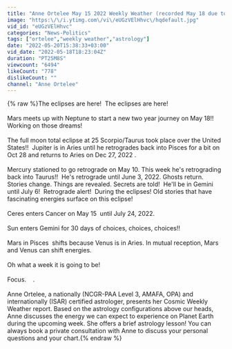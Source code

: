 ```yaml
---
title: "Anne Ortelee May 15 2022 Weekly Weather (recorded May 18 due to covid and computer problems!)"
image: "https:\/\/i.ytimg.com\/vi\/eUGzVElHhvc\/hqdefault.jpg"
vid_id: "eUGzVElHhvc"
categories: "News-Politics"
tags: ["ortelee","weekly weather","astrology"]
date: "2022-05-20T15:38:33+03:00"
vid_date: "2022-05-18T18:23:04Z"
duration: "PT25M8S"
viewcount: "6494"
likeCount: "778"
dislikeCount: ""
channel: "Anne Ortelee"
---
```

{% raw %}The eclipses are here!  The eclipses are here! <br /><br />Mars meets up with Neptune to start a new two year journey on May 18!!  Working on those dreams!<br /><br />The full moon total eclipse at 25 Scorpio/Taurus took place over the United States!!  Jupiter is in Aries until he retrogrades back into Pisces for a bit on Oct 28 and returns to Aries on Dec 27, 2022 .<br /><br />Mercury stationed to go retrograde on May 10. This week he's retrograding back into Taurus!!  He's retrograde until June 3, 2022. Ghosts return. Stories change. Things are revealed. Secrets are told!  He'll be in Gemini until July 6!  Retrograde alert!  During the eclipses! Old stories that have fascinating energies surface on this eclipse!  <br /><br />Ceres enters Cancer on May 15  until July 24, 2022. <br /><br />Sun enters Gemini for 30 days of choices, choices, choices!!<br /><br />Mars in Pisces  shifts because Venus is in Aries. In mutual reception, Mars and Venus can shift energies. <br /><br />Oh what a week it is going to be! <br /><br />Focus.    . <br /><br />Anne Ortelee, a nationally (NCGR-PAA Level 3, AMAFA, OPA) and internationally (ISAR) certified astrologer, presents her Cosmic Weekly Weather report. Based on the astrology configurations above our heads, Anne discusses the energy we can expect to experience on Planet Earth during the upcoming week. She offers a brief astrology lesson! You can always book a private consultation with Anne to discuss your personal questions and your chart.{% endraw %}
